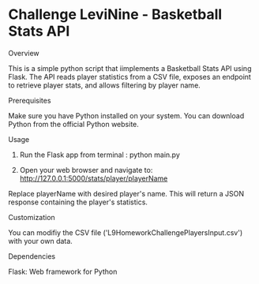# Challenge LeviNine - Basketball Stats API

Overview

This is a simple python script that iimplements a Basketball Stats API using Flask. The API reads player statistics from a CSV file, exposes an endpoint to retrieve player stats, and allows filtering by player name.

Prerequisites

Make sure you have Python installed on your system. You can download Python from the official Python website.

Usage

1. Run the Flask app from terminal : python main.py

2. Open your web browser and navigate to: http://127.0.0.1:5000/stats/player/playerName
   
Replace playerName with desired player's name. This will return a JSON response containing the player's statistics.

Customization

You can modifiy the CSV file ('L9HomeworkChallengePlayersInput.csv') with your own data.

Dependencies

Flask: Web framework for Python

